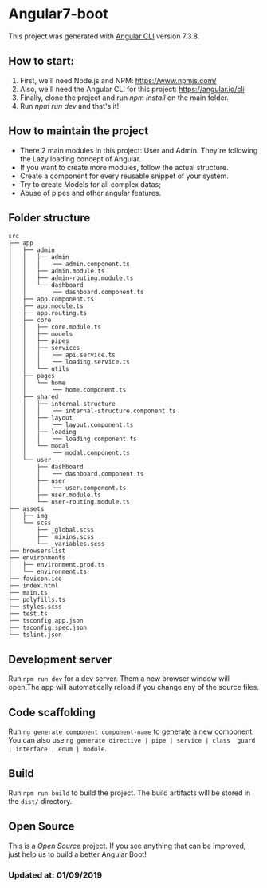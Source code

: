 # Angular7-boot

This project was generated with [Angular CLI](https://github.com/angular/angular-cli) version 7.3.8.

## How to start:

1. First, we'll need Node.js and NPM: https://www.npmjs.com/
2. Also, we'll need the Angular CLI for this project: https://angular.io/cli
3. Finally, clone the project and run *npm install* on the main folder.
4. Run *npm run dev* and that's it! 

## How to maintain the project

- There 2 main modules in this project: User and Admin. They're following the Lazy loading concept of Angular.
- If you want to create more modules, follow the actual structure.
- Create a component for every reusable snippet of your system.
- Try to create Models for all complex datas;
- Abuse of pipes and other angular features.

## Folder structure

```
src
├── app
│   ├── admin
│   │   ├── admin
│   │   │   └── admin.component.ts
│   │   ├── admin.module.ts
│   │   ├── admin-routing.module.ts
│   │   └── dashboard
│   │       └── dashboard.component.ts
│   ├── app.component.ts
│   ├── app.module.ts
│   ├── app.routing.ts
│   ├── core
│   │   ├── core.module.ts
│   │   ├── models
│   │   ├── pipes
│   │   ├── services
│   │   │   ├── api.service.ts
│   │   │   └── loading.service.ts
│   │   └── utils
│   ├── pages
│   │   └── home
│   │       └── home.component.ts
│   ├── shared
│   │   ├── internal-structure
│   │   │   └── internal-structure.component.ts
│   │   ├── layout
│   │   │   └── layout.component.ts
│   │   ├── loading
│   │   │   └── loading.component.ts
│   │   └── modal
│   │       └── modal.component.ts
│   └── user
│       ├── dashboard
│       │   └── dashboard.component.ts
│       ├── user
│       │   └── user.component.ts
│       ├── user.module.ts
│       └── user-routing.module.ts
├── assets
│   ├── img
│   └── scss
│       ├── _global.scss
│       ├── _mixins.scss
│       └── _variables.scss
├── browserslist
├── environments
│   ├── environment.prod.ts
│   └── environment.ts
├── favicon.ico
├── index.html
├── main.ts
├── polyfills.ts
├── styles.scss
├── test.ts
├── tsconfig.app.json
├── tsconfig.spec.json
└── tslint.json
```

## Development server

Run `npm run dev` for a dev server. Them a new browser window will open.The app will automatically reload if you change any of the source files.

## Code scaffolding

Run `ng generate component component-name` to generate a new component. You can also use `ng generate directive | pipe | service | class  guard | interface | enum | module`.

## Build

Run `npm run build` to build the project. The build artifacts will be stored in the `dist/` directory.

## Open Source
This is a *Open Source* project. If you see anything that can be improved, just help us to build a better Angular Boot!

### Updated at: 01/09/2019
